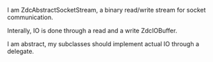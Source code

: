 I am ZdcAbstractSocketStream, a binary read/write stream for socket communication.Interally, IO is done through a read and a write ZdcIOBuffer.I am abstract, my subclasses should implement actual IO through a delegate.
